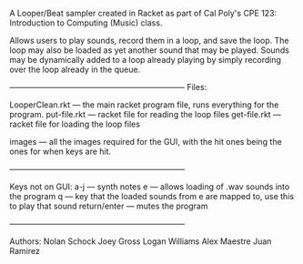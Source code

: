 A Looper/Beat sampler created in Racket as part of Cal Poly's CPE 123: Introduction to Computing (Music) class. 

Allows users to play sounds, record them in a loop, and save the loop. The loop may also be loaded as yet another sound that may be played.
Sounds may be dynamically added to a loop already playing by simply recording over the loop already in the queue.

——————————————————————
Files:

LooperClean.rkt — the main racket program file, runs everything for the program.
put-file.rkt — racket file for reading the loop files
get-file.rkt — racket file for loading the loop files

images — all the images required for the GUI, with the hit ones being the ones for when keys are hit.

——————————————————————

Keys not on GUI:
a-j — synth notes
e — allows loading of .wav sounds into the program
q — key that the loaded sounds from e are mapped to, use this to play that sound
return/enter — mutes the program

——————————————————————

Authors: Nolan Schock
         Joey Gross
         Logan Williams
         Alex Maestre
         Juan Ramirez
